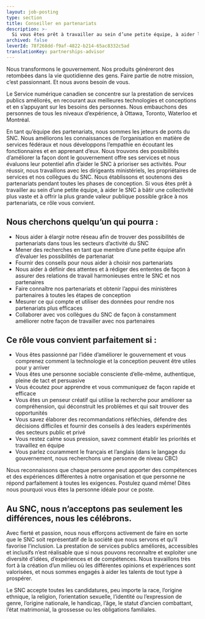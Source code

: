 ```yaml
---
layout: job-posting
type: section
title: Conseiller en partenariats
description: >-
  Si vous êtes prêt à travailler au sein d’une petite équipe, à aider le SNC à bâtir une collectivité plus vaste et à offrir la plus grande valeur publique possible grâce à nos partenariats, ce rôle vous convient.
archived: false
leverId: 78f268dd-f9af-4822-b214-65ac8332c5ad
translationKey: partnerships-advisor
---
```

Nous transformons le gouvernement. Nos produits généreront des retombées dans la vie quotidienne des gens. Faire partie de notre mission, c’est passionnant. Et nous avons besoin de vous.

Le Service numérique canadien se concentre sur la prestation de services publics améliorés, en recourant aux meilleures technologies et conceptions et en s’appuyant sur les besoins des personnes. Nous embauchons des personnes de tous les niveaux d’expérience, à Ottawa, Toronto, Waterloo et Montréal.

En tant qu’équipe des partenariats, nous sommes les jeteurs de ponts du SNC. Nous améliorons les connaissances de l’organisation en matière de services fédéraux et nous développons l’empathie en écoutant les fonctionnaires et en apprenant d’eux. Nous trouvons des possibilités d’améliorer la façon dont le gouvernement offre ses services et nous évaluons leur potentiel afin d’aider le SNC à prioriser ses activités. Pour réussir, nous travaillons avec les dirigeants ministériels, les propriétaires de services et nos collègues du SNC. Nous établissons et soutenons des partenariats pendant toutes les phases de conception. Si vous êtes prêt à travailler au sein d’une petite équipe, à aider le SNC à bâtir une collectivité plus vaste et à offrir la plus grande valeur publique possible grâce à nos partenariats, ce rôle vous convient. 
## Nous cherchons quelqu’un qui pourra :
* Nous aider à élargir notre réseau afin de trouver des possibilités de partenariats dans tous les secteurs d’activité du SNC
* Mener des recherches en tant que membre d’une petite équipe afin d’évaluer les possibilités de partenariat 
* Fournir des conseils pour nous aider à choisir nos partenariats 
* Nous aider à définir des attentes et à rédiger des ententes de façon à assurer des relations de travail harmonieuses entre le SNC et nos partenaires
* Faire connaître nos partenariats et obtenir l’appui des ministères partenaires à toutes les étapes de conception
* Mesurer ce qui compte et utiliser des données pour rendre nos partenariats plus efficaces
* Collaborer avec vos collègues du SNC de façon à constamment améliorer notre façon de travailler avec nos partenaires

## Ce rôle vous convient parfaitement si :
* Vous êtes passionné par l’idée d’améliorer le gouvernement et vous comprenez comment la technologie et la conception peuvent être utiles pour y arriver
* Vous êtes une personne sociable consciente d’elle-même, authentique, pleine de tact et persuasive
* Vous écoutez pour apprendre et vous communiquez de façon rapide et efficace 
* Vous êtes un penseur créatif qui utilise la recherche pour améliorer sa compréhension, qui déconstruit les problèmes et qui sait trouver des opportunités 
* Vous savez élaborer des recommandations réfléchies, défendre des décisions difficiles et fournir des conseils à des leaders expérimentés des secteurs public et privé
* Vous restez calme sous pression, savez comment établir les priorités et travaillez en équipe
* Vous parlez couramment le français et l’anglais (dans le langage du gouvernement, nous recherchons une personne de niveau CBC) 


Nous reconnaissons que chaque personne peut apporter des compétences et des expériences différentes à notre organisation et que personne ne répond parfaitement à toutes les exigences. Postulez quand même! Dites nous pourquoi vous êtes la personne idéale pour ce poste.

## Au SNC, nous n’acceptons pas seulement les différences, nous les célébrons.

Avec fierté et passion, nous nous efforçons activement de faire en sorte que le SNC soit représentatif de la société que nous servons et qu’il favorise l’inclusion. La prestation de services publics améliorés, accessibles et inclusifs n’est réalisable que si nous pouvons reconnaître et exploiter une diversité d’idées, d’expériences et de compétences. Nous travaillons très fort à la création d’un milieu où les différentes opinions et expériences sont valorisées, et nous sommes engagés à aider les talents de tout type à prospérer.

Le SNC accepte toutes les candidatures, peu importe la race, l’origine ethnique, la religion, l’orientation sexuelle, l’identité ou l’expression de genre, l’origine nationale, le handicap, l’âge, le statut d’ancien combattant, l’état matrimonial, la grossesse ou les obligations familiales.


